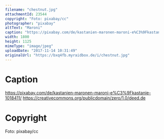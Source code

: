 ```yaml
---
filename: "chestnut.jpg"
attachmentId: 23544
copyright: "Foto: pixabay/cc"
photographer: "pixabay"
altText: "Maroni"
caption: "https://pixabay.com/de/kastanien-maronen-maroni-e%C3%9Fkastanie-1018411/ https://creativecommons.org/publicdomain/zero/1.0/deed.de\n"
width: 1800
height: 1125
mimeType: "image/jpeg"
uploadDate: "2017-11-14 10:31:49"
originalUrl: "https://bxq4fb.myraidbox.de/i/chestnut.jpg"
---
```


# Caption

https://pixabay.com/de/kastanien-maronen-maroni-e%C3%9Fkastanie-1018411/ https://creativecommons.org/publicdomain/zero/1.0/deed.de


# Copyright

Foto: pixabay/cc
